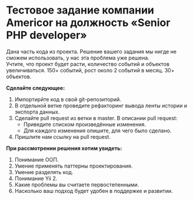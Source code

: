 # Тестовое задание компании Americor на должность «Senior PHP developer»

Дана часть кода из проекта. Решение вашего задания мы нигде не сможем использовать, у нас эта проблема уже решена.  
Учтите, что проект будет расти, количество событий и объектов увеличиваться. 150+ событий, рост около 2 событий в месяц. 30+ объектов.

**Сделайте следующее:**

1. Импортирйте код в свой git-репозиторий.
2. В отдельной ветке проведите рефакторинг вывода ленты истории и экспорта данных.
3. Сделайте pull request из ветки в master. В описании pull request:  
   - Приведите списком произведённые изменения.  
   - Для каждого изменения опишите, для чего было сделано.  
4. Пришлите нам ссылку на pull request.

**При рассмотрении решения хотим увидеть:**

1. Понимание ООП.
2. Умение применять паттерны проектирования.
3. Умение разделять код.
4. Понимание Yii 2.
5. Какие проблемы вы считаете первостепенными.
6. Насколько ваш подход будет удобен в поддержке и развитии.
